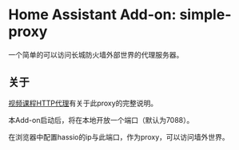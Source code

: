 # Home Assistant Add-on: simple-proxy

一个简单的可以访问长城防火墙外部世界的代理服务器。

## 关于

[视频课程HTTP代理](https://study.163.com/course/courseLearn.htm?courseId=1209533804&share=2&shareId=400000000624093#/learn/video?lessonId=1279921688&courseId=1209533804)有关于此proxy的完整说明。

本Add-on启动后，将在本地开放一个端口（默认为7088）。

在浏览器中配置hassio的ip与此端口，作为proxy，可以访问墙外世界。


